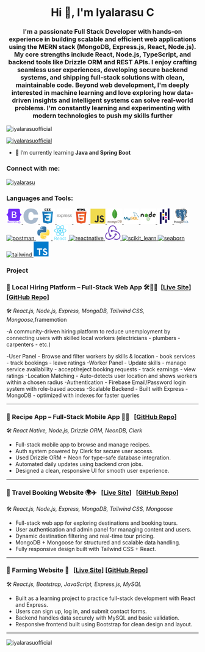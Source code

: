 <h1 align="center">Hi 👋, I'm Iyalarasu C</h1>
<h3 align="center">I'm a passionate Full Stack Developer with hands-on experience in building scalable and efficient web applications using the MERN stack (MongoDB, Express.js, React, Node.js). My core strengths include React, Node.js, TypeScript, and backend tools like Drizzle ORM and REST APIs. I enjoy crafting seamless user experiences, developing secure backend systems, and shipping full-stack solutions with clean, maintainable code. Beyond web development, I'm deeply interested in machine learning and love exploring how data-driven insights and intelligent systems can solve real-world problems. I'm constantly learning and experimenting with modern technologies to push my skills further</h3>

<p align="left"> <img src="https://komarev.com/ghpvc/?username=iyalarasuofficial&label=Profile%20views&color=0e75b6&style=flat" alt="iyalarasuofficial" /> </p>

<p align="left"> <a href="https://github.com/ryo-ma/github-profile-trophy"><img src="https://github-profile-trophy.vercel.app/?username=iyalarasuofficial" alt="iyalarasuofficial" /></a> </p>

- 🌱 I’m currently learning **Java and Spring Boot**

<h3 align="left">Connect with me:</h3>
<p align="left">
<a href="https://linkedin.com/in/iyalarasu" target="blank"><img align="center" src="https://raw.githubusercontent.com/rahuldkjain/github-profile-readme-generator/master/src/images/icons/Social/linked-in-alt.svg" alt="iyalarasu" height="30" width="40" /></a>
</p>

<h3 align="left">Languages and Tools:</h3>
<p align="left"> <a href="https://getbootstrap.com" target="_blank" rel="noreferrer"> <img src="https://raw.githubusercontent.com/devicons/devicon/master/icons/bootstrap/bootstrap-plain-wordmark.svg" alt="bootstrap" width="40" height="40"/> </a> <a href="https://www.cprogramming.com/" target="_blank" rel="noreferrer"> <img src="https://raw.githubusercontent.com/devicons/devicon/master/icons/c/c-original.svg" alt="c" width="40" height="40"/> </a> <a href="https://www.w3schools.com/css/" target="_blank" rel="noreferrer"> <img src="https://raw.githubusercontent.com/devicons/devicon/master/icons/css3/css3-original-wordmark.svg" alt="css3" width="40" height="40"/> </a> <a href="https://expressjs.com" target="_blank" rel="noreferrer"> <img src="https://raw.githubusercontent.com/devicons/devicon/master/icons/express/express-original-wordmark.svg" alt="express" width="40" height="40"/> </a> <a href="https://www.w3.org/html/" target="_blank" rel="noreferrer"> <img src="https://raw.githubusercontent.com/devicons/devicon/master/icons/html5/html5-original-wordmark.svg" alt="html5" width="40" height="40"/> </a> <a href="https://developer.mozilla.org/en-US/docs/Web/JavaScript" target="_blank" rel="noreferrer"> <img src="https://raw.githubusercontent.com/devicons/devicon/master/icons/javascript/javascript-original.svg" alt="javascript" width="40" height="40"/> </a> <a href="https://www.mongodb.com/" target="_blank" rel="noreferrer"> <img src="https://raw.githubusercontent.com/devicons/devicon/master/icons/mongodb/mongodb-original-wordmark.svg" alt="mongodb" width="40" height="40"/> </a> <a href="https://www.mysql.com/" target="_blank" rel="noreferrer"> <img src="https://raw.githubusercontent.com/devicons/devicon/master/icons/mysql/mysql-original-wordmark.svg" alt="mysql" width="40" height="40"/> </a> <a href="https://nodejs.org" target="_blank" rel="noreferrer"> <img src="https://raw.githubusercontent.com/devicons/devicon/master/icons/nodejs/nodejs-original-wordmark.svg" alt="nodejs" width="40" height="40"/> </a> <a href="https://pandas.pydata.org/" target="_blank" rel="noreferrer"> <img src="https://raw.githubusercontent.com/devicons/devicon/2ae2a900d2f041da66e950e4d48052658d850630/icons/pandas/pandas-original.svg" alt="pandas" width="40" height="40"/> </a> <a href="https://www.postgresql.org" target="_blank" rel="noreferrer"> <img src="https://raw.githubusercontent.com/devicons/devicon/master/icons/postgresql/postgresql-original-wordmark.svg" alt="postgresql" width="40" height="40"/> </a> <a href="https://postman.com" target="_blank" rel="noreferrer"> <img src="https://www.vectorlogo.zone/logos/getpostman/getpostman-icon.svg" alt="postman" width="40" height="40"/> </a> <a href="https://www.python.org" target="_blank" rel="noreferrer"> <img src="https://raw.githubusercontent.com/devicons/devicon/master/icons/python/python-original.svg" alt="python" width="40" height="40"/> </a> <a href="https://reactjs.org/" target="_blank" rel="noreferrer"> <img src="https://raw.githubusercontent.com/devicons/devicon/master/icons/react/react-original-wordmark.svg" alt="react" width="40" height="40"/> </a> <a href="https://reactnative.dev/" target="_blank" rel="noreferrer"> <img src="https://reactnative.dev/img/header_logo.svg" alt="reactnative" width="40" height="40"/> </a> <a href="https://redux.js.org" target="_blank" rel="noreferrer"> <img src="https://raw.githubusercontent.com/devicons/devicon/master/icons/redux/redux-original.svg" alt="redux" width="40" height="40"/> </a> <a href="https://scikit-learn.org/" target="_blank" rel="noreferrer"> <img src="https://upload.wikimedia.org/wikipedia/commons/0/05/Scikit_learn_logo_small.svg" alt="scikit_learn" width="40" height="40"/> </a> <a href="https://seaborn.pydata.org/" target="_blank" rel="noreferrer"> <img src="https://seaborn.pydata.org/_images/logo-mark-lightbg.svg" alt="seaborn" width="40" height="40"/> </a> <a href="https://tailwindcss.com/" target="_blank" rel="noreferrer"> <img src="https://www.vectorlogo.zone/logos/tailwindcss/tailwindcss-icon.svg" alt="tailwind" width="40" height="40"/> </a> <a href="https://www.typescriptlang.org/" target="_blank" rel="noreferrer"> <img src="https://raw.githubusercontent.com/devicons/devicon/master/icons/typescript/typescript-original.svg" alt="typescript" width="40" height="40"/> </a> </p>

<h3 align="left">Project</h3>

### 🔹  Local Hiring Platform – Full-Stack Web App 🛠️👷‍♂️&nbsp; [[Live Site](https://local-hire-platform.onrender.com/)] &nbsp; [[GitHub Repo](https://github.com/iyalarasuofficial/local-hire-platform.git)]
🛠️ *React.js, Node.js, Express, MongoDB, Tailwind CSS, Mongoose*,framemotion

   -A community-driven hiring platform to reduce unemployment by connecting users with skilled local workers (electricians - plumbers - carpenters - etc.)

   -User Panel - Browse and filter workers by skills & location - book services - track bookings - leave ratings
   -Worker Panel - Update skills - manage service availability - accept/reject booking requests - track earnings - view ratings
   -Location Matching - Auto-detects user location and shows workers within a chosen radius
   -Authentication - Firebase Email/Password login system with role-based access
   -Scalable Backend - Built with Express - MongoDB - optimized with indexes for faster queries
  
------

### 🔹 Recipe App – Full-Stack Mobile App 📱🍲 &nbsp; [[GitHub Repo](https://github.com/iyalarasuofficial/Recipe-Mobile-App)]
🛠️ *React Native, Node.js, Drizzle ORM, NeonDB, Clerk*

- Full-stack mobile app to browse and manage recipes.
- Auth system powered by Clerk for secure user access.
- Used Drizzle ORM + Neon for type-safe database integration.
- Automated daily updates using backend cron jobs.
- Designed a clean, responsive UI for smooth user experience.
  
------
### 🔹 Travel Booking Website 🌍✈️ &nbsp; [[Live Site](https://travel-booking-nu.vercel.app/)] &nbsp; [[GitHub Repo](https://github.com/iyalarasuofficial/travel-booking-app)]
🛠️ *React.js, Node.js, Express, MongoDB, Tailwind CSS, Mongoose*

- Full-stack web app for exploring destinations and booking tours.
- User authentication and admin panel for managing content and users.
- Dynamic destination filtering and real-time tour pricing.
- MongoDB + Mongoose for structured and scalable data handling.
- Fully responsive design built with Tailwind CSS + React.

------
### 🔹 Farming Website 🌿 &nbsp; [[Live Site](https://forming-website-client.vercel.app/)] [[GitHub Repo](https://github.com/iyalarasuofficial/forming-website)]
🛠️ *React.js, Bootstrap, JavaScript, Express.js, MySQL*

- Built as a learning project to practice full-stack development with React and Express.
- Users can sign up, log in, and submit contact forms.
- Backend handles data securely with MySQL and basic validation.
- Responsive frontend built using Bootstrap for clean design and layout.
--------


<p><img align="center" src="https://github-readme-streak-stats.herokuapp.com/?user=iyalarasuofficial&" alt="iyalarasuofficial" /></p>
